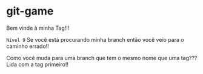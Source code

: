 git-game
========


Bem vinde à minha Tag!!! 

``Nível 9``
Se você está procurando minha branch então você veio para o caminho errado!!

Como você muda para uma branch que tem o mesmo nome que uma tag???
Lida com a tag primeiro!!


